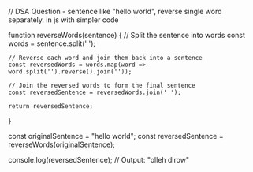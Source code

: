 // DSA Question - sentence like "hello world", reverse single word separately. in js with simpler code

function reverseWords(sentence) {
    // Split the sentence into words
    const words = sentence.split(' ');
  
    // Reverse each word and join them back into a sentence
    const reversedWords = words.map(word => word.split('').reverse().join(''));
  
    // Join the reversed words to form the final sentence
    const reversedSentence = reversedWords.join(' ');
  
    return reversedSentence;
  }
  
  const originalSentence = "hello world";
  const reversedSentence = reverseWords(originalSentence);
  
  console.log(reversedSentence); // Output: "olleh dlrow"
  